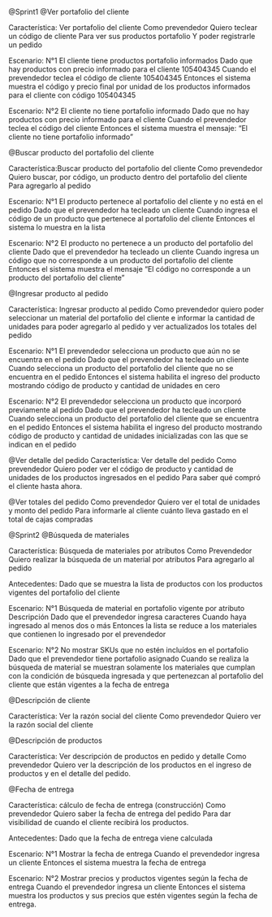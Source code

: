 @Sprint1
@Ver portafolio del cliente

Característica: Ver portafolio del cliente
Como prevendedor 
Quiero teclear un código de cliente
Para ver sus productos portafolio 
Y poder registrarle un pedido
	
Escenario: N°1 El cliente tiene productos portafolio informados
Dado que hay productos con precio informado para el cliente 105404345
Cuando el prevendedor teclea el código de cliente 105404345
Entonces el sistema muestra el código y precio final por unidad de los productos informados para el cliente con código 105404345 

Escenario: N°2 El cliente no tiene portafolio informado
Dado que no hay productos con precio informado para el cliente
Cuando el prevendedor teclea el código del cliente
Entonces el sistema muestra el mensaje: “El cliente no tiene portafolio informado”


@Buscar producto del portafolio del cliente

Característica:Buscar producto del portafolio del cliente
Como prevendedor
Quiero buscar, por código, un producto dentro del portafolio del cliente
Para agregarlo al pedido

Escenario: N°1 El producto pertenece al portafolio del cliente y no está en el pedido
Dado que el prevendedor ha tecleado un cliente 
Cuando ingresa el código de un producto que pertenece al portafolio del cliente 
Entonces el sistema lo muestra en la lista 

Escenario: N°2 El producto no pertenece a un producto del portafolio del cliente
Dado que el prevendedor ha tecleado un cliente 
Cuando ingresa un código que no corresponde a un producto del portafolio del cliente 
Entonces el sistema muestra el mensaje “El código no corresponde a un producto del portafolio del cliente”

@Ingresar producto al pedido

Característica: Ingresar producto al pedido
Como prevendedor 
quiero poder seleccionar un material del portafolio del cliente
e informar la cantidad de unidades
para poder agregarlo al pedido
y ver actualizados los totales del pedido 

Escenario: N°1 El prevendedor selecciona un producto que aún no se encuentra en el pedido
Dado que el prevendedor ha tecleado un cliente 
Cuando selecciona un producto del portafolio del cliente que no se encuentra en el pedido
Entonces el sistema habilita el ingreso del producto mostrando código de producto y cantidad de unidades en cero 

Escenario: N°2 El prevendedor selecciona un producto que incorporó previamente al pedido
Dado que el prevendedor ha tecleado un cliente 
Cuando selecciona un producto del portafolio del cliente que se encuentra en el pedido
Entonces el sistema habilita el ingreso del producto mostrando código de producto y cantidad de unidades inicializadas con las que se indican en el pedido 


@Ver detalle del pedido
Característica: Ver detalle del pedido
Como prevendedor 
Quiero poder ver el código de producto y cantidad de unidades de los productos ingresados en el pedido 
Para saber qué compró el cliente hasta ahora.


@Ver totales del pedido
Como prevendedor
Quiero ver el total de unidades y monto del pedido 
Para informarle al cliente cuánto lleva gastado en el total de cajas compradas



@Sprint2
@Búsqueda de materiales

Característica: Búsqueda de materiales por atributos
Como Prevendedor
Quiero realizar la búsqueda de un material por atributos
Para agregarlo al pedido

Antecedentes:
Dado que se muestra la lista de productos con los productos vigentes del portafolio del cliente 

Escenario: N°1 Búsqueda de material en portafolio vigente por atributo Descripción
Dado que el prevendedor ingresa caracteres
Cuando haya ingresado al menos dos o más
Entonces la lista se reduce a los materiales que contienen
lo ingresado por el prevendedor

Escenario: N°2 No mostrar SKUs que no estén incluídos en el portafolio
Dado que el prevendedor tiene portafolio asignado
Cuando se realiza la búsqueda de material
se muestran solamente los materiales que cumplan con la condición
de búsqueda ingresada
y que pertenezcan al portafolio del cliente que están vigentes a la fecha de entrega


@Descripción de cliente

Característica: Ver la razón social del cliente
Como prevendedor
Quiero ver la razón social del cliente


@Descripción de productos

Característica: Ver descripción de productos en pedido y detalle
Como prevendedor
Quiero ver la descripción de los productos en el ingreso de productos
y en el detalle del pedido.


@Fecha de entrega

Característica: cálculo de fecha de entrega (construcción)
Como prevendedor
Quiero saber la fecha de entrega del pedido
Para dar visibilidad de cuando el cliente recibirá los productos.

Antecedentes:
Dado que la fecha de entrega viene calculada

Escenario: N°1 Mostrar la fecha de entrega
Cuando el prevendedor ingresa un cliente
Entonces el sistema muestra la fecha de entrega

Escenario: N°2 Mostrar precios y productos vigentes según la fecha de entrega
Cuando el prevendedor ingresa un cliente
Entonces el sistema muestra los productos 
y sus precios que estén vigentes según la fecha de entrega.